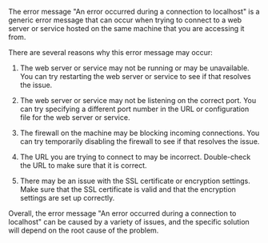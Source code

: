 The error message "An error occurred during a connection to localhost" is a generic error message that can occur when trying to connect to a web server or service hosted on the same machine that you are accessing it from.

There are several reasons why this error message may occur:

1. The web server or service may not be running or may be unavailable. You can try restarting the web server or service to see if that resolves the issue.

2. The web server or service may not be listening on the correct port. You can try specifying a different port number in the URL or configuration file for the web server or service.

3. The firewall on the machine may be blocking incoming connections. You can try temporarily disabling the firewall to see if that resolves the issue.

4. The URL you are trying to connect to may be incorrect. Double-check the URL to make sure that it is correct.

5. There may be an issue with the SSL certificate or encryption settings. Make sure that the SSL certificate is valid and that the encryption settings are set up correctly.

Overall, the error message "An error occurred during a connection to localhost" can be caused by a variety of issues, and the specific solution will depend on the root cause of the problem.
